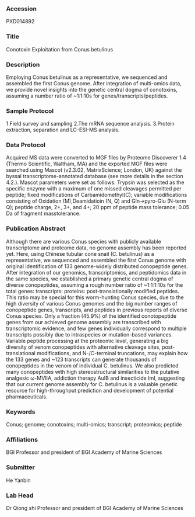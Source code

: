 ### Accession
PXD014892

### Title
Conotoxin Exploitation from Conus betulinus

### Description
Employing Conus betulinus as a representative, we sequenced and assembled the first Conus genome. After integration of multi-omics data, we provide novel insights into the genetic central dogma of conotoxins, assuming a number ratio of ~1:1:10s for genes/transcripts/peptides.

### Sample Protocol
1.Field survey and sampling 2.The mRNA sequence analysis. 3.Protein extraction, separation and LC-ESI-MS analysis.

### Data Protocol
Acquired MS data were converted to MGF files by Proteome Discoverer 1.4 (Thermo Scientific, Waltham, MA) and the exported MGF files were searched using Mascot (v2.3.02, MatrixScience; London, UK) against the byssal transcriptome-annotated database (see more details in the section 4.2.). Mascot parameters were set as follows: Trypsin was selected as the specific enzyme with a maximum of one missed cleavages permitted per peptide; fixed modifications of Carbamidomethyl(C); variable modifications consisting of Oxidation (M),Deamidatioin (N, Q) and Gln->pyro-Glu (N-term Q); peptide charge, 2+, 3+, and 4+; 20 ppm of peptide mass tolerance; 0.05 Da of fragment masstolerance.

### Publication Abstract
Although there are various Conus species with publicly available transcriptome and proteome data, no genome assembly has been reported yet. Here, using Chinese tubular cone snail (C. betulinus) as a representative, we sequenced and assembled the first Conus genome with original identification of 133 genome-widely distributed conopeptide genes. After integration of our genomics, transcriptomics, and peptidomics data in the same species, we established a primary genetic central dogma of diverse conopeptides, assuming a rough number ratio of ~1:1:1:10s for the total genes: transcripts: proteins: post-translationally modified peptides. This ratio may be special for this worm-hunting Conus species, due to the high diversity of various Conus genomes and the big number ranges of conopeptide genes, transcripts, and peptides in previous reports of diverse Conus species. Only a fraction (45.9%) of the identified conotopeptide genes from our achieved genome assembly are transcribed with transcriptomic evidence, and few genes individually correspond to multiple transcripts possibly due to intraspecies or mutation-based variances. Variable peptide processing at the proteomic level, generating a big diversity of venom conopeptides with alternative cleavage sites, post-translational modifications, and N-/C-terminal truncations, may explain how the 133 genes and ~123 transcripts can generate thousands of conopeptides in the venom of individual C. betulinus. We also predicted many conopeptides with high stereostructural similarities to the putative analgesic &#x3c9;-MVIIA, addiction therapy AuIB and insecticide ImI, suggesting that our current genome assembly for C. betulinus is a valuable genetic resource for high-throughput prediction and development of potential pharmaceuticals.

### Keywords
Conus; genome; conotoxins; multi-omics; transcript; proteomics; peptide

### Affiliations
BGI
Professor and president of BGI Academy of Marine Sciences

### Submitter
He Yanbin

### Lab Head
Dr Qiong shi
Professor and president of BGI Academy of Marine Sciences



